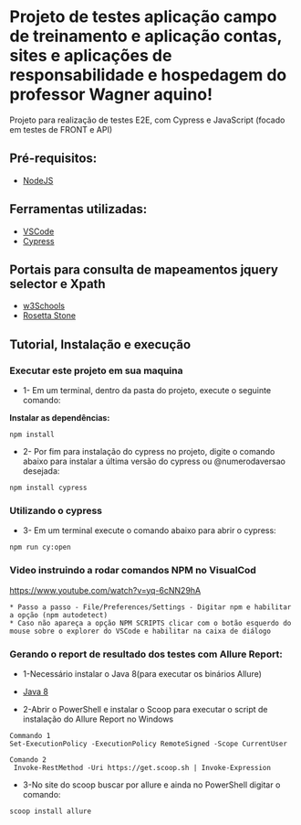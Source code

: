 # Projeto de testes aplicação campo de treinamento e aplicação contas, sites e aplicações de responsabilidade e hospedagem do professor Wagner aquino!

Projeto para realização de testes E2E, com Cypress e JavaScript (focado em testes de FRONT e API)

## Pré-requisitos:
- [NodeJS](https://nodejs.org/en/download/ "NodeJS")

## Ferramentas utilizadas:
- [VSCode](https://code.visualstudio.com/ "VSCode")
- [Cypress](https://www.npmjs.com/package/cypress "Cypress")

## Portais para consulta de mapeamentos jquery selector e Xpath

- [w3Schools](https://www.w3schools.com/jquery/jquery_ref_selectors.asp/)
- [Rosetta Stone](https://www.red-gate.com/simple-talk/development/dotnet-development/xpath-css-dom-and-selenium-the-rosetta-stone/)

## Tutorial, Instalação e execução

### Executar este projeto em sua maquina

* 1- Em um terminal, dentro da pasta do projeto, execute o seguinte comando:

**Instalar as dependências:**  
```
npm install
```
* 2- Por fim para instalação do cypress no projeto, digite o comando abaixo para instalar a última versão do cypress ou @numerodaversao desejada:

```
npm install cypress
```
### Utilizando o cypress

* 3- Em um terminal execute o comando abaixo para abrir o cypress:
```
npm run cy:open 
```

### Video instruindo a rodar comandos NPM no VisualCod

https://www.youtube.com/watch?v=yq-6cNN29hA

```
* Passo a passo - File/Preferences/Settings - Digitar npm e habilitar a opção (npm autodetect)
* Caso não apareça a opção NPM SCRIPTS clicar com o botão esquerdo do mouse sobre o explorer do VSCode e habilitar na caixa de diálogo
```

### Gerando o report de resultado dos testes com Allure Report:  

* 1-Necessário instalar o Java 8(para executar os binários Allure)

- [Java 8](https://www.oracle.com/java/technologies/downloads/#java8 "JDK")

* 2-Abrir o PowerShell e instalar o Scoop para executar o script de instalação do Allure Report no Windows
```
Commando 1
Set-ExecutionPolicy -ExecutionPolicy RemoteSigned -Scope CurrentUser
```
```
Comando 2
 Invoke-RestMethod -Uri https://get.scoop.sh | Invoke-Expression
```
* 3-No site do scoop buscar por allure e ainda no PowerShell digitar o comando:

```
scoop install allure
```